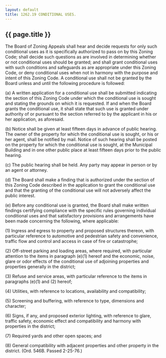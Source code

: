 ```yaml
---
layout: default 
title: 1262.19 CONDITIONAL USES.
---
```


{{ page.title }}
----------------

The Board of Zoning Appeals shall hear and decide requests for only such
conditional uses as it is specifically authorized to pass on by this
Zoning Code; shall decide such questions as are involved in determining
whether or not conditional uses should be granted; and shall grant
conditional uses with such conditions and safeguards as are appropriate
under this Zoning Code, or deny conditional uses when not in harmony
with the purpose and intent of this Zoning Code. A conditional use shall
not be granted by the Board unless and until the following procedure is
followed:

​(a) A written application for a conditional use shall be submitted
indicating the section of this Zoning Code under which the conditional
use is sought and stating the grounds on which it is requested. If and
when the Board grants the conditional use, it shall state that such use
is granted under authority of or pursuant to the section referred to by
the applicant in his or her application, as aforesaid.

​(b) Notice shall be given at least fifteen days in advance of public
hearing. The owner of the property for which the conditional use is
sought, or his or her agent, shall be notified by mail. Notice of such
hearing shall be posted on the property for which the conditional use is
sought, at the Municipal Building and in one other public place at least
fifteen days prior to the public hearing.

​(c) The public hearing shall be held. Any party may appear in person or
by an agent or attorney.

​(d) The Board shall make a finding that is authorized under the section
of this Zoning Code described in the application to grant the
conditional use and that the granting of the conditional use will not
adversely affect the public interest.

​(e) Before any conditional use is granted, the Board shall make written
findings certifying compliance with the specific rules governing
individual conditional uses and that satisfactory provisions and
arrangements have been made concerning the following, where applicable:

​(1) Ingress and egress to property and proposed structures thereon,
with particular reference to automotive and pedestrian safety and
convenience, traffic flow and control and access in case of fire or
catastrophe;

​(2) Off-street parking and loading areas, where required, with
particular attention to the items in paragraph (e)(1) hereof and the
economic, noise, glare or odor effects of the conditional use of
adjoining properties and properties generally in the district;

​(3) Refuse and service areas, with particular reference to the items in
paragraphs (e)(1) and (2) hereof;

​(4) Utilities, with reference to locations, availability and
compatibility;

​(5) Screening and buffering, with reference to type, dimensions and
character;

​(6) Signs, if any, and proposed exterior lighting, with reference to
glare, traffic safety, economic effect and compatibility and harmony
with properties in the district;

​(7) Required yards and other open spaces; and

​(8) General compatibility with adjacent properties and other property
in the district. (Ord. 546B. Passed 2-25-76.)
